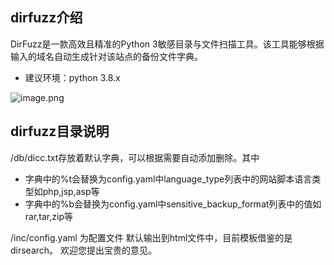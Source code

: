 ## dirfuzz介绍
DirFuzz是一款高效且精准的Python 3敏感目录与文件扫描工具。该工具能够根据输入的域名自动生成针对该站点的备份文件字典。

- 建议环境：python 3.8.x

![image.png](https://cdn.nlark.com/yuque/0/2024/png/22971806/1721109466551-9111a657-1a90-43e9-a6f0-e6af62f0a964.png#averageHue=%233b3b39&clientId=u0fe91aca-1232-4&from=paste&height=420&id=u4286c9f4&originHeight=839&originWidth=1881&originalType=binary&ratio=2&rotation=0&showTitle=false&size=592156&status=done&style=none&taskId=u3320f288-da72-4cf9-aa6b-0dc9b349d03&title=&width=940.5)
## dirfuzz目录说明
/db/dicc.txt存放着默认字典，可以根据需要自动添加删除。其中

- 字典中的%t会替换为config.yaml中language_type列表中的网站脚本语言类型如php,jsp,asp等
- 字典中的%b会替换为config.yaml中sensitive_backup_format列表中的值如rar,tar,zip等

/inc/config.yaml 为配置文件
默认输出到html文件中，目前模板借鉴的是dirsearch。
欢迎您提出宝贵的意见。

